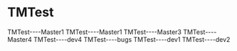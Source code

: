 # TMTest
TMTest----Master1
TMTest----Master1
TMTest----Master3
TMTest----Master4
TMTest----dev4
TMTest----bugs
TMTest----dev1
TMTest----dev2

